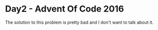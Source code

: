 # Day2 - Advent Of Code 2016

The solution to this problem is pretty bad and I don't want to talk about it.
